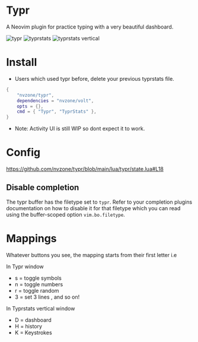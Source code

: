 # Typr

A Neovim plugin for practice typing with a very beautiful dashboard.

![typr](https://github.com/user-attachments/assets/4426d1c4-c4d3-4da7-987a-3b4c4395a4b5)
![typrstats](https://github.com/user-attachments/assets/b1653de3-05f3-4b90-b35e-9341eed8bf3e)
![typrstats vertical](https://github.com/user-attachments/assets/1ca824a0-5227-48c4-991c-f793cf62074a)

# Install

- Users which used typr before, delete your previous typrstats file.

```lua
{
    "nvzone/typr",
    dependencies = "nvzone/volt",
    opts = {},
    cmd = { "Typr", "TyprStats" },
}
```

- Note: Activity UI is still WIP so dont expect it to work.

# Config

https://github.com/nvzone/typr/blob/main/lua/typr/state.lua#L18

## Disable completion

The typr buffer has the filetype set to `typr`. Refer to your completion plugins documentation on
how to disable it for that filetype which you can read using the buffer-scoped option
`vim.bo.filetype`.

# Mappings

Whatever buttons you see, the mapping starts from their first letter i.e

In Typr window

- s = toggle symbols
- n = toggle numbers
- r = toggle random
- 3 = set 3 lines , and so on!

In Typrstats vertical window

- D = dashboard
- H = history
- K = Keystrokes
